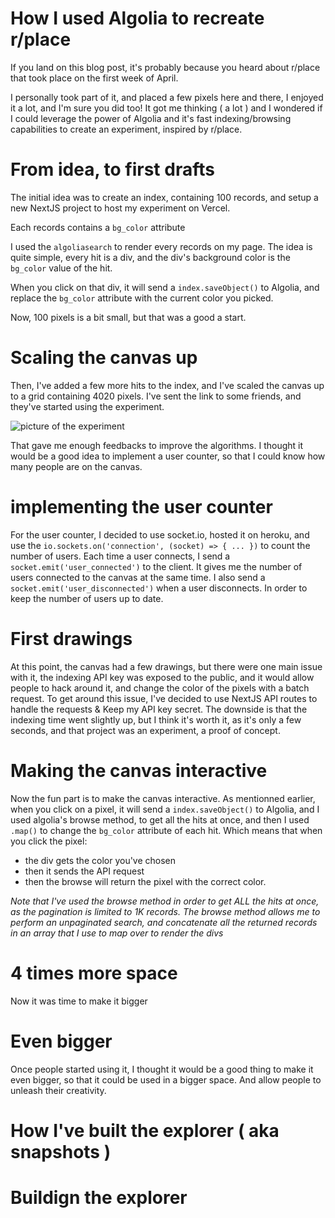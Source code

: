# How I used Algolia to recreate r/place

If you land on this blog post, it's probably because you heard about r/place that took place on the first week of April.

I personally took part of it, and placed a few pixels here and there, I enjoyed it a lot, and I'm sure you did too!
It got me thinking ( a lot ) and I wondered if I could leverage the power of Algolia and it's fast indexing/browsing capabilities to create an experiment, inspired by r/place.

# From idea, to first drafts

The initial idea was to create an index, containing 100 records, and setup a new NextJS project to host my experiment on Vercel.

Each records contains a `bg_color` attribute

I used the `algoliasearch` to render every records on my page. The idea is quite simple, every hit is a div, and the div's background color is the `bg_color` value of the hit.

When you click on that div, it will send a `index.saveObject()` to Algolia, and replace the `bg_color` attribute with the current color you picked.

Now, 100 pixels is a bit small, but that was a good a start.

# Scaling the canvas up

Then, I've added a few more hits to the index, and I've scaled the canvas up to a grid containing 4020 pixels. I've sent the link to some friends, and they've started using the experiment.

![picture of the experiment](https://i.imgur.com/qZYZQZQ.png)

That gave me enough feedbacks to improve the algorithms. I thought it would be a good idea to implement a user counter, so that I could know how many people are on the canvas.

# implementing the user counter

For the user counter, I decided to use socket.io, hosted it on heroku, and use the `io.sockets.on('connection', (socket) => { ... })` to count the number of users. Each time a user connects, I send a `socket.emit('user_connected')` to the client. It gives me the number of users connected to the canvas at the same time. I also send a `socket.emit('user_disconnected')` when a user disconnects. In order to keep the number of users up to date.

# First drawings

At this point, the canvas had a few drawings, but there were one main issue with it, the indexing API key was exposed to the public, and it would allow people to hack around it, and change the color of the pixels with a batch request. To get around this issue, I've decided to use NextJS API routes to handle the requests & Keep my API key secret. The downside is that the indexing time went slightly up, but I think it's worth it, as it's only a few seconds, and that project was an experiment, a proof of concept.

# Making the canvas interactive

Now the fun part is to make the canvas interactive. As mentionned earlier, when you click on a pixel, it will send a `index.saveObject()` to Algolia, and I used algolia's browse method, to get all the hits at once, and then I used `.map()` to change the `bg_color` attribute of each hit. Which means that when you click the pixel:

- the div gets the color you've chosen
- then it sends the API request
- then the browse will return the pixel with the correct color.

_Note that I've used the browse method in order to get ALL the hits at once, as the pagination is limited to 1K records. The browse method allows me to perform an unpaginated search, and concatenate all the returned records in an array that I use to map over to render the divs_

# 4 times more space

Now it was time to make it bigger

# Even bigger

Once people started using it, I thought it would be a good thing to make it even bigger, so that it could be used in a bigger space. And allow people to unleash their creativity.

# How I've built the explorer ( aka snapshots )

# Buildign the explorer
